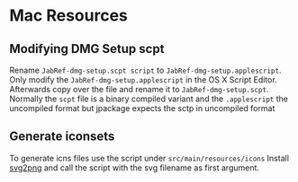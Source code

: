 # Mac Resources

## Modifying DMG Setup scpt

Rename `JabRef-dmg-setup.scpt script` to  `JabRef-dmg-setup.applescript`.
Only modify the `JabRef-dmg-setup.applescript` in the OS X Script Editor. Afterwards copy over the file and rename it to `JabRef-dmg-setup.scpt`.
Normally the `scpt` file is a binary compiled variant and the `.applescript` the uncompiled format but jpackage expects the sctp in uncompiled format

## Generate iconsets

To generate icns files use the script under `src/main/resources/icons`
Install [svg2png](https://formulae.brew.sh/formula/svg2png) and call the script with the svg filename as first argument.
